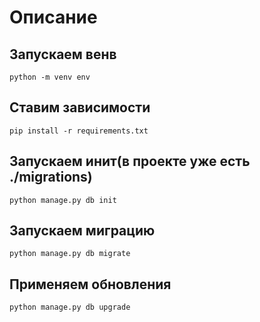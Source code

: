# Описание

## Запускаем венв
```
python -m venv env
```
## Ставим зависимости
```
pip install -r requirements.txt
```

## Запускаем инит(в проекте уже есть ./migrations)
```
python manage.py db init
```
## Запускаем миграцию
```
python manage.py db migrate
```
## Применяем обновления
```
python manage.py db upgrade
```
